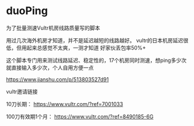 # duoPing
为了批量测速Vultr机房线路质量写的脚本

用过几次海外机房才知道，并不是延迟越短的线路越好。
vultr的日本机房延迟很低，但用起来总感觉不太爽，一测才知道 好家伙丢包率50%+

这个脚本专门用来测试线路延迟、稳定性的，17个机房同时测速，想ping多少次就直接输入多少次，个人自用方便一点

https://www.jianshu.com/p/513803527d91

vultr邀请链接

10刀长期：
https://www.vultr.com/?ref=7001033

100刀有效期1个月：
https://www.vultr.com/?ref=8490185-6G
